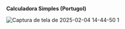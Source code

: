 **Calculadora Simples (Portugol)**


![Captura de tela de 2025-02-04 14-44-50 1](https://github.com/user-attachments/assets/2510298c-a6ed-48e4-a59b-f0b90ec956cf)
